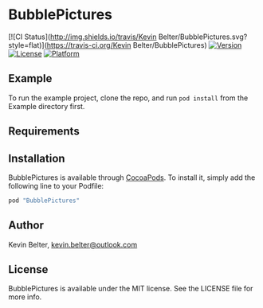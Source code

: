 # BubblePictures

[![CI Status](http://img.shields.io/travis/Kevin Belter/BubblePictures.svg?style=flat)](https://travis-ci.org/Kevin Belter/BubblePictures)
[![Version](https://img.shields.io/cocoapods/v/BubblePictures.svg?style=flat)](http://cocoapods.org/pods/BubblePictures)
[![License](https://img.shields.io/cocoapods/l/BubblePictures.svg?style=flat)](http://cocoapods.org/pods/BubblePictures)
[![Platform](https://img.shields.io/cocoapods/p/BubblePictures.svg?style=flat)](http://cocoapods.org/pods/BubblePictures)

## Example

To run the example project, clone the repo, and run `pod install` from the Example directory first.

## Requirements

## Installation

BubblePictures is available through [CocoaPods](http://cocoapods.org). To install
it, simply add the following line to your Podfile:

```ruby
pod "BubblePictures"
```

## Author

Kevin Belter, kevin.belter@outlook.com

## License

BubblePictures is available under the MIT license. See the LICENSE file for more info.
